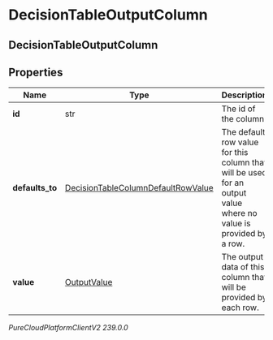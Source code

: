 # DecisionTableOutputColumn

## DecisionTableOutputColumn

## Properties

|Name | Type | Description | Notes|
|------------ | ------------- | ------------- | -------------|
| **id** | str | The id of the column. | [optional] |
| **defaults_to** | [DecisionTableColumnDefaultRowValue](DecisionTableColumnDefaultRowValue) | The default row value for this column that will be used for an output value where no value  is provided by a row. | [optional] |
| **value** | [OutputValue](OutputValue) | The output data of this column that will be provided by each row. | |



_PureCloudPlatformClientV2 239.0.0_
